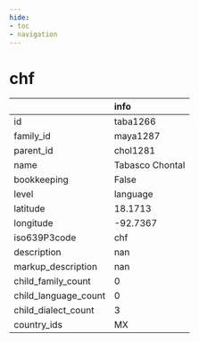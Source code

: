 ```yaml
---
hide:
- toc
- navigation
---
```

# chf
|                      | info            |
|:---------------------|:----------------|
| id                   | taba1266        |
| family_id            | maya1287        |
| parent_id            | chol1281        |
| name                 | Tabasco Chontal |
| bookkeeping          | False           |
| level                | language        |
| latitude             | 18.1713         |
| longitude            | -92.7367        |
| iso639P3code         | chf             |
| description          | nan             |
| markup_description   | nan             |
| child_family_count   | 0               |
| child_language_count | 0               |
| child_dialect_count  | 3               |
| country_ids          | MX              |